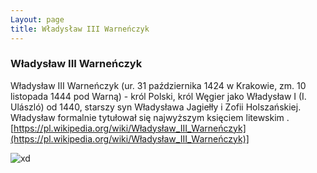 ```yaml
---
Layout: page
title: Władysław III Warneńczyk
---
```

### Władysław III Warneńczyk
Władysław III Warneńczyk (ur. 31 października 1424 w Krakowie, zm. 10 listopada 1444 pod Warną) - król Polski, król Węgier jako Władysław I (I. Ulászló) od 1440, starszy syn Władysława Jagiełły i Zofii Holszańskiej. Władysław formalnie tytułował się najwyższym księciem litewskim .
[https://pl.wikipedia.org/wiki/Władysław_III_Warneńczyk](https://pl.wikipedia.org/wiki/Władysław_III_Warneńczyk)]

![xd](https://mnwr.pl/wp-content/uploads/2020/06/Wladyslaw_Warnenczyk_na_kafel.jpg)